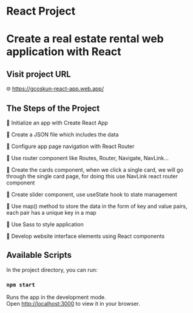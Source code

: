 # React Project 

# Create a real estate rental web application with React

## Visit project URL

🌐 https://gcoskun-react-app.web.app/

## The Steps of the Project

🌟 Initialize an app with Create React App

🌟 Create a JSON file which includes the data

🌟 Configure app page navigation with React Router

🌟 Use router component like Routes, Router, Navigate, NavLink...

🌟 Create the cards component, when we click a single card, we will go through the single card page, for doing this use NavLink react router component

🌟 Create slider component, use useState hook to state management

🌟 Use map() method to store the data in the form of key and value pairs,  each pair has a unique key in a map

🌟 Use Sass to style application

🌟 Develop website interface elements using React components



## Available Scripts

In the project directory, you can run:

### `npm start`

Runs the app in the development mode.\
Open [http://localhost:3000](http://localhost:3000) to view it in your browser.




